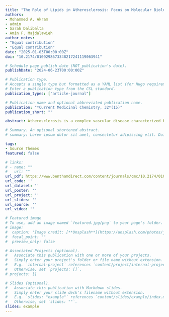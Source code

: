 ```yaml
---
title: "The Role of Lipids in Atherosclerosis: Focus on Molecular Biology Mechanisms and Therapeutic Approaches"
authors:
- Mohammed A. Akram 
- admin
- Sarah Dalibalta
- Amin F. Majdalawieh
author_notes:
- "Equal contribution"
- "Equal contribution"
date: "2025-01-03T00:00:00Z"
doi: "10.2174/0109298673348217241119063941"

# Schedule page publish date (NOT publication's date).
publishDate: "2024-06-23T00:00:00Z"

# Publication type.
# Accepts a single type but formatted as a YAML list (for Hugo requirements).
# Enter a publication type from the CSL standard.
publication_types: ["article-journal"]

# Publication name and optional abbreviated publication name.
publication: "*Current Medicinal Chemistry, 32*(15)"
publication_short: ""

abstract: Atherosclerosis is a complex vascular disease characterized by the buildup of lipids, inflammatory cells and fibrous components in arterial walls leading to plaque formation and potential thrombotic events like myocardial infarction and strokes. Recently, there has been research on the roles of various types of lipids such as low-density lipoprotein (LDL) cholesterol, oxidized LDL (oxLDL) cholesterol and small dense LDL (sdLDL) in the onset and progression of atherosclerosis. These lipoproteins contribute to dysfunction and inflammation processes that play a role in the development and instability of plaques. Moreover, certain enzymes and proteins linked to lipids have been associated with atherosclerosis highlighting the complex interplay between lipid metabolism and inflammation in this disease. This review delves into the mechanisms behind atherosclerosis focusing on the involvement of lipids, enzymes and regulatory proteins. Additionally, it will also discuss present treatments as well as new therapeutic approaches that target these molecular mechanisms with the goal of advancing our knowledge about atherosclerosis and guiding future treatment strategies.

# Summary. An optional shortened abstract.
# summary: Lorem ipsum dolor sit amet, consectetur adipiscing elit. Duis posuere tellus ac convallis placerat. Proin tincidunt magna sed ex sollicitudin condimentum.

tags:
- Source Themes
featured: false

# links:
# - name: ""
#   url: ""
url_pdf: https://www.benthamdirect.com/content/journals/cmc/10.2174/0109298673348217241119063941
url_code: ''
url_dataset: ''
url_poster: ''
url_project: ''
url_slides: ''
url_source: ''
url_video: ''

# Featured image
# To use, add an image named `featured.jpg/png` to your page's folder. 
# image:
#  caption: 'Image credit: [**Unsplash**](https://unsplash.com/photos/jdD8gXaTZsc)'
#  focal_point: ""
#  preview_only: false

# Associated Projects (optional).
#   Associate this publication with one or more of your projects.
#   Simply enter your project's folder or file name without extension.
#   E.g. `internal-project` references `content/project/internal-project/index.md`.
#   Otherwise, set `projects: []`.
# projects: []

# Slides (optional).
#   Associate this publication with Markdown slides.
#   Simply enter your slide deck's filename without extension.
#   E.g. `slides: "example"` references `content/slides/example/index.md`.
#   Otherwise, set `slides: ""`.
slides: example
---
```



